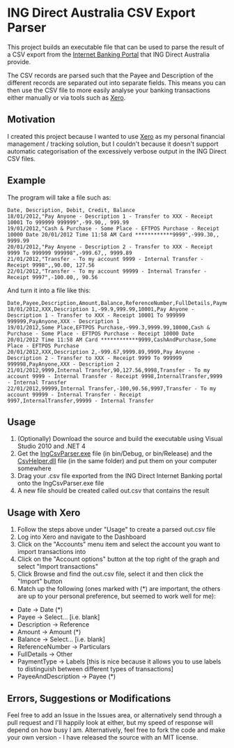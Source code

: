 ﻿ING Direct Australia CSV Export Parser
======================================

This project builds an executable file that can be used to parse the result of a CSV export from the [Internet Banking Portal](http://www.ingdirect.com.au) that ING Direct Australia provide.

The CSV records are parsed such that the Payee and Description of the different records are separated out into separate fields. This means you can then use the CSV file to more easily analyse your banking transactions either manually or via tools such as [Xero](http://www.xero.com).

Motivation
----------

I created this project because I wanted to use [Xero](http://www.xero.com) as my personal financial management / tracking solution, but I couldn't because it doesn't support automatic categorisation of the excessively verbose output in the ING Direct CSV files.

Example
-------

The program will take a file such as:

    Date, Description, Debit, Credit, Balance
    18/01/2012,"Pay Anyone - Description 1 - Transfer to XXX - Receipt 10001 To 999999 999999",-99.90,, 999.99
    19/01/2012,"Cash & Purchase - Some Place - EFTPOS Purchase - Receipt 10000 Date 20/01/2012 Time 11:58 AM Card ************9999",-999.30,, 9999.99
    20/01/2012,"Pay Anyone - Description 2 - Transfer to XXX - Receipt 9999 To 999999 999998",-999.67,, 9999.89
    21/01/2012,"Transfer - To my account 9999 - Internal Transfer - Receipt 9998",,90.00, 127.56
    22/01/2012,"Transfer - To my account 99999 - Internal Transfer - Receipt 9997",-100.00,, 90.56 

And turn it into a file like this:

    Date,Payee,Description,Amount,Balance,ReferenceNumber,FullDetails,PaymentType,PayeeAndDescription
    18/01/2012,XXX,Description 1,-99.9,999.99,10001,Pay Anyone - Description 1 - Transfer to XXX - Receipt 10001 To 999999 999999,PayAnyone,XXX - Description 1
    19/01/2012,Some Place,EFTPOS Purchase,-999.3,9999.99,10000,Cash & Purchase - Some Place - EFTPOS Purchase - Receipt 10000 Date 20/01/2012 Time 11:58 AM Card ************9999,CashAndPurchase,Some Place - EFTPOS Purchase
    20/01/2012,XXX,Description 2,-999.67,9999.89,9999,Pay Anyone - Description 2 - Transfer to XXX - Receipt 9999 To 999999 999998,PayAnyone,XXX - Description 2
    21/01/2012,9999,Internal Transfer,90,127.56,9998,Transfer - To my account 9999 - Internal Transfer - Receipt 9998,InternalTransfer,9999 - Internal Transfer
    22/01/2012,99999,Internal Transfer,-100,90.56,9997,Transfer - To my account 99999 - Internal Transfer - Receipt 9997,InternalTransfer,99999 - Internal Transfer

Usage
-----

 1. (Optionally) Download the source and build the executable using Visual Studio 2010 and .NET 4
 2. Get the [IngCsvParser.exe](https://github.com/robdmoore/IngCsvParser/blob/master/IngCsvParser/bin/Debug/IngCsvParser.exe?raw=true) file (in bin/Debug, or bin/Release) and the [CsvHelper.dll](https://github.com/robdmoore/IngCsvParser/blob/master/IngCsvParser/bin/Debug/CsvHelper.dll?raw=true) file (in the same folder) and put them on your computer somewhere
 3. Drag your .csv file exported from the ING Direct Internet Banking portal onto the IngCsvParser.exe file
 4. A new file should be created called out.csv that contains the result

Usage with Xero
---------------

 1. Follow the steps above under "Usage" to create a parsed out.csv file
 2. Log into Xero and navigate to the Dashboard
 3. Click on the "Accounts" menu item and select the account you want to import transactions into
 4. Click on the "Account options" button at the top right of the graph and select "Import transactions"
 5. Click Browse and find the out.csv file, select it and then click the "Import" button
 6. Match up the following (ones marked with (\*) are important, the others are up to your personal preference, but seemed to work well for me):
   * Date -> Date (\*)
   * Payee -> Select... [i.e. blank]
   * Description -> Reference
   * Amount -> Amount (\*)
   * Balance -> Select... [i.e. blank]
   * ReferenceNumber -> Particulars
   * FullDetails -> Other
   * PaymentType -> Labels [this is nice because it allows you to use labels to distinguish between different types of transactions]
   * PayeeAndDescription -> Payee (\*)

Errors, Suggestions or Modifications
------------------------------------

Feel free to add an Issue in the Issues area, or alternatively send through a pull request and I'll happily look at either, but my speed of response will depend on how busy I am. Alternatively, feel free to fork the code and make your own version - I have released the source with an MIT license.
